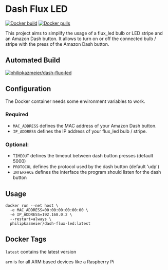 # Dash Flux LED

[![Docker build](https://img.shields.io/docker/build/philipkazmeier/dash-flux-led.svg)](https://hub.docker.com/r/philipkazmeier/dash-flux-led/)
[![Docker pulls](https://img.shields.io/docker/pulls/philipkazmeier/dash-flux-led.svg)](https://hub.docker.com/r/philipkazmeier/dash-flux-led/)


This project aims to simplify the usage of a flux_led bulb or LED stripe and an Amazon Dash button.
It allows to turn on or off the connected bulb / stripe with the press of the Amazon Dash button.

## Automated Build

[![philipkazmeier/dash-flux-led](http://dockeri.co/image/philipkazmeier/dash-flux-led)](https://registry.hub.docker.com/u/philipkazmeier/dash-flux-led/)


## Configuration
The Docker container needs some environment variables to work.
### Required
- `MAC_ADDRESS` defines the MAC address of your Amazon Dash button.
- `IP_ADDRESS` defines the IP address of your flux_led bulb / stripe.


### Optional:
- `TIMEOUT` defines the	timeout between dash button presses (default 5000)
- `PROTOCOL` defines the protocol used by the dash button (default 'udp')
- `INTERFACE` defines the	interface the program should listen for the dash button


## Usage

```
docker run --net host \
  -e MAC_ADDRESS=00:00:00:00:00:00 \
  -e IP_ADDRESS=192.168.0.2 \
  --restart=always \
  philipkazmeier/dash-flux-led:latest
```


## Docker Tags 
`latest` contains the latest version

`arm` is for all ARM based devices like a Raspberry Pi


